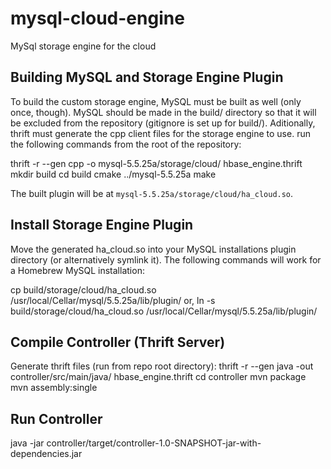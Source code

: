 mysql-cloud-engine
==================

MySql storage engine for the cloud


Building MySQL and Storage Engine Plugin
----------------------------------------

To build the custom storage engine, MySQL must be built as well (only
once, though).  MySQL should be made in the build/ directory so that it
will be excluded from the repository (gitignore is set up for build/).
Aditionally, thrift must generate the cpp client files for the storage
engine to use.  run the following commands from the root of the repository:

  thrift -r --gen cpp -o mysql-5.5.25a/storage/cloud/ hbase_engine.thrift
  mkdir build
  cd build
  cmake ../mysql-5.5.25a
  make

The built plugin will be at `mysql-5.5.25a/storage/cloud/ha_cloud.so`.

Install Storage Engine Plugin
-----------------------------
Move the generated ha_cloud.so into your MySQL installations plugin
directory (or alternatively symlink it).  The following commands will
work for a Homebrew MySQL installation:

  cp build/storage/cloud/ha_cloud.so /usr/local/Cellar/mysql/5.5.25a/lib/plugin/
or,
  ln -s build/storage/cloud/ha_cloud.so /usr/local/Cellar/mysql/5.5.25a/lib/plugin/


Compile Controller (Thrift Server)
----------------------------------

Generate thrift files (run from repo root directory):
  thrift -r --gen java -out controller/src/main/java/
  hbase_engine.thrift
  cd controller
  mvn package
  mvn assembly:single

Run Controller
--------------
  java -jar controller/target/controller-1.0-SNAPSHOT-jar-with-dependencies.jar


